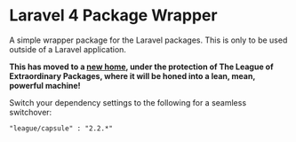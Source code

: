 # Laravel 4 Package Wrapper

A simple wrapper package for the Laravel packages.  This is only to be used outside of a Laravel application.

**This has moved to a [new home](https://github.com/php-loep/capsule), under the protection of The League of Extraordinary Packages, where it will be honed into a lean, mean, powerful machine!**

Switch your dependency settings to the following for a seamless switchover:

    "league/capsule" : "2.2.*"
